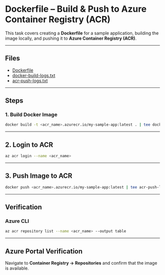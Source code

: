# Dockerfile – Build & Push to Azure Container Registry (ACR)

This task covers creating a **Dockerfile** for a sample application, building the image locally, and pushing it to **Azure Container Registry (ACR)**.

---

## Files

- [Dockerfile](.Dockerfile)  
- [docker-build-logs.txt](.build.lo)  
- [acr-push-logs.txt](LINK_TO_PUSH_LOGS)  

---

## Steps

### 1. Build Docker Image
```bash
docker build -t <acr_name>.azurecr.io/my-sample-app:latest . | tee docker-build-logs.txt
```

---

## 2. Login to ACR
```bash
az acr login --name <acr_name>
```

---

## 3. Push Image to ACR

```bash
docker push <acr_name>.azurecr.io/my-sample-app:latest | tee acr-push-logs.txt
```

---

## Verification

### Azure CLI
```bash
az acr repository list --name <acr_name> --output table
```

---

## Azure Portal Verification

Navigate to **Container Registry → Repositories** and confirm that the image is available.

